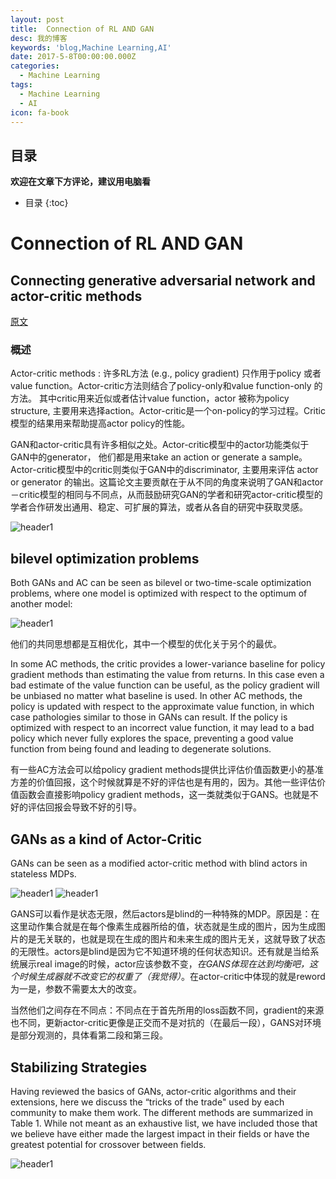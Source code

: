```yaml
---
layout: post
title:  Connection of RL AND GAN
desc: 我的博客
keywords: 'blog,Machine Learning,AI'
date: 2017-5-8T00:00:00.000Z
categories:
  - Machine Learning
tags:
  - Machine Learning
  - AI
icon: fa-book
---
```



## 目录
**欢迎在文章下方评论，建议用电脑看**

* 目录
{:toc}

# Connection of RL AND GAN

## Connecting generative adversarial network and actor-critic methods

[原文](https://arxiv.org/pdf/1610.01945.pdf)

### 概述

Actor-critic methods  : 许多RL方法 (e.g., policy gradient) 只作用于policy 或者 value function。Actor-critic方法则结合了policy-only和value function-only 的方法。 其中critic用来近似或者估计value function，actor 被称为policy structure, 主要用来选择action。Actor-critic是一个on-policy的学习过程。Critic模型的结果用来帮助提高actor policy的性能。

GAN和actor-critic具有许多相似之处。Actor-critic模型中的actor功能类似于GAN中的generator， 他们都是用来take an action or generate a sample。Actor-critic模型中的critic则类似于GAN中的discriminator, 主要用来评估 actor or generator 的输出。这篇论文主要贡献在于从不同的角度来说明了GAN和actor－critic模型的相同与不同点，从而鼓励研究GAN的学者和研究actor-critic模型的学者合作研发出通用、稳定、可扩展的算法，或者从各自的研究中获取灵感。


<img src="{{ site.img_path }}/Machine Learning/Connection_RL_AND_GAN.png" alt="header1" style="height:auto!important;width:auto%;max-width:1020px;"/>


## bilevel optimization problems

Both GANs and AC can be seen as bilevel or two-time-scale optimization problems, where one model is optimized with respect to the optimum of another model:

<img src="{{ site.img_path }}/Machine Learning/Connection_RL_AND_GAN1.png" alt="header1" style="height:auto!important;width:auto%;max-width:1020px;"/>

他们的共同思想都是互相优化，其中一个模型的优化关于另个的最优。

In some AC methods, the critic provides a lower-variance baseline for policy gradient methods than estimating the value from returns. In this case even a bad estimate of the value function can be useful, as the policy gradient will be unbiased no matter what baseline is used. In other AC methods, the policy is updated with respect to the approximate value function, in which case pathologies similar to those in GANs can result. If the policy is optimized with respect to an incorrect value function, it may lead to a bad policy which never fully explores the space, preventing a good value function from being found and leading to degenerate solutions.

有一些AC方法会可以给policy gradient methods提供比评估价值函数更小的基准方差的价值回报，这个时候就算是不好的评估也是有用的，因为。其他一些评估价值函数会直接影响policy gradient methods，这一类就类似于GANS。也就是不好的评估回报会导致不好的引导。

## GANs as a kind of Actor-Critic

GANs can be seen as a modified actor-critic method with blind actors in stateless MDPs.

<img src="{{ site.img_path }}/Machine Learning/Connection_RL_AND_GAN3.png" alt="header1" style="height:auto!important;width:auto%;max-width:1020px;"/>

<img src="{{ site.img_path }}/Machine Learning/Connection_RL_AND_GAN4.png" alt="header1" style="height:auto!important;width:auto%;max-width:1020px;"/>


GANS可以看作是状态无限，然后actors是blind的一种特殊的MDP。原因是：在这里动作集合就是在每个像素生成器所给的值，状态就是生成的图片，因为生成图片的是无关联的，也就是现在生成的图片和未来生成的图片无关，这就导致了状态的无限性。actors是blind是因为它不知道环境的任何状态知识。还有就是当给系统展示real image的时候，actor应该参数不变，*在GANS体现在达到均衡吧，这个时候生成器就不改变它的权重了（我觉得）*。在actor-critic中体现的就是reword为一是，参数不需要太大的改变。

当然他们之间存在不同点：不同点在于首先所用的loss函数不同，gradient的来源也不同，更新actor-critic更像是正交而不是对抗的（在最后一段），GANS对环境是部分观测的，具体看第二段和第三段。


## Stabilizing Strategies

Having reviewed the basics of GANs, actor-critic algorithms and their extensions, here we discuss the “tricks of the trade" used by each community to make them work. The different methods are summarized in Table 1. While not meant as an exhaustive list, we have included those that we believe have either made the largest impact in their fields or have the greatest potential for crossover between fields.

<img src="{{ site.img_path }}/Machine Learning/Connection_RL_AND_GAN2.png" alt="header1" style="height:auto!important;width:auto%;max-width:1020px;"/>




















